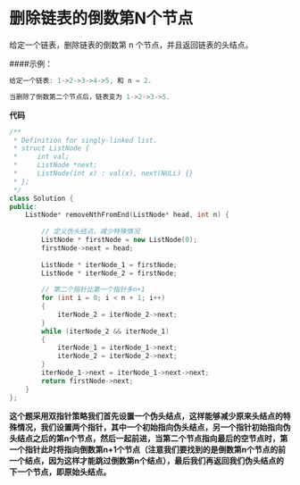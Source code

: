 # 删除链表的倒数第N个节点
给定一个链表，删除链表的倒数第 n 个节点，并且返回链表的头结点。

####示例：
  ```cpp
给定一个链表: 1->2->3->4->5, 和 n = 2.

当删除了倒数第二个节点后，链表变为 1->2->3->5.
```

**代码**
```c++
/**
 * Definition for singly-linked list.
 * struct ListNode {
 *     int val;
 *     ListNode *next;
 *     ListNode(int x) : val(x), next(NULL) {}
 * };
 */
class Solution {
public:
    ListNode* removeNthFromEnd(ListNode* head, int n) {
        
        // 定义伪头结点，减少特殊情况
        ListNode * firstNode = new ListNode(0);
        firstNode->next = head;
        
        ListNode * iterNode_1 = firstNode;
        ListNode * iterNode_2 = firstNode;
        
        // 第二个指针比第一个指针多n+1
        for (int i = 0; i < n + 1; i++)
        {
            iterNode_2 = iterNode_2->next;
        }
        while (iterNode_2 && iterNode_1)
        {
            iterNode_1 = iterNode_1->next;
            iterNode_2 = iterNode_2->next;
        }
        iterNode_1->next = iterNode_1->next->next;
        return firstNode->next;
    }
};
```
**这个题采用双指针策略我们首先设置一个伪头结点，这样能够减少原来头结点的特殊情况，我们设置两个指针，其中一个初始指向伪头结点，另一个指针初始指向伪头结点之后的第n个节点，然后一起前进，当第二个节点指向最后的空节点时，第一个指针此时将指向倒数第n+1个节点（注意我们要找到的是倒数第n个节点的前一个结点，因为这样才能跳过倒数第n个结点），最后我们再返回我们伪头结点的下一个节点，即原始头结点。**


